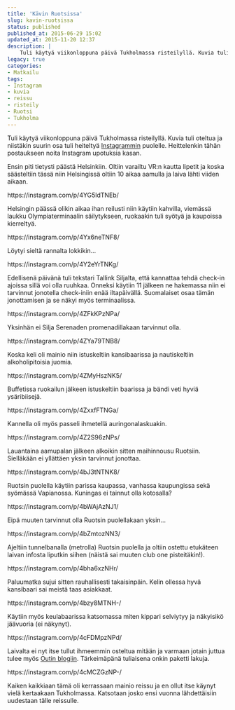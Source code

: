 ```yaml
---
title: 'Kävin Ruotsissa'
slug: kavin-ruotsissa
status: published
published_at: 2015-06-29 15:02
updated_at: 2015-11-20 12:37
description: |
    Tuli käytyä viikonloppuna päivä Tukholmassa risteilyllä. Kuvia tuli oteltua ja niistäkin suurin osa tuli heiteltyä Instagrammin puolelle. Heittelenkin tähän postaukseen noita Instagram upotuksia kasan. Ensin piti tietysti päästä Helsinkiin. Oltiin varailtu VR:n kautta lipetit ja koska säästeltiin tässä niin Helsingissä oltiin 10 aikaa aamulla ja laiva lähti viiden aikaan. https://instagram.com/p/4YG5ldTNEb/ Helsingin päässä olikin aikaa ihan… Jatka lukemista Kävin Ruotsissa
legacy: true
categories:
- Matkailu
tags:
- Instagram
- kuvia
- reissu
- risteily
- Ruotsi
- Tukholma
---
```


<p>Tuli käytyä viikonloppuna päivä Tukholmassa risteilyllä. Kuvia tuli oteltua ja niistäkin suurin osa tuli heiteltyä <a href="https://instagram.com/markok/" target="_blank">Instagrammin</a> puolelle. Heittelenkin tähän postaukseen noita Instagram upotuksia kasan.</p>
<p>Ensin piti tietysti päästä Helsinkiin. Oltiin varailtu VR:n kautta lipetit ja koska säästeltiin tässä niin Helsingissä oltiin 10 aikaa aamulla ja laiva lähti viiden aikaan.</p>
<p>https://instagram.com/p/4YG5ldTNEb/</p>
<p>Helsingin päässä olikin aikaa ihan reilusti niin käytiin kahvilla, viemässä laukku Olympiaterminaalin säilytykseen, ruokaakin tuli syötyä ja kaupoissa kierreltyä.</p>
<p>https://instagram.com/p/4Yx6neTNF8/</p>
<p>Löytyi sieltä rannalta lokkikin&#8230;</p>
<p>https://instagram.com/p/4Y2eYrTNKg/</p>
<p>Edellisenä päivänä tuli tekstari Tallink Siljalta, että kannattaa tehdä check-in ajoissa sillä voi olla ruuhkaa. Onneksi käytiin 11 jälkeen ne hakemassa niin ei tarvinnut jonotella check-iniin enää iltapäivällä. Suomalaiset osaa tämän jonottamisen ja se näkyi myös terminaalissa.</p>
<p>https://instagram.com/p/4ZFkKPzNPa/</p>
<p>Yksinhän ei Silja Serenaden promenadillakaan tarvinnut olla.</p>
<p>https://instagram.com/p/4ZYa79TNB8/</p>
<p>Koska keli oli mainio niin istuskeltiin kansibaarissa ja nautiskeltiin alkoholipitoisia juomia.</p>
<p>https://instagram.com/p/4ZMyHszNK5/</p>
<p>Buffetissa ruokailun jälkeen istuskeltiin baarissa ja bändi veti hyviä ysäribiisejä.</p>
<p>https://instagram.com/p/4ZxxfFTNGa/</p>
<p>Kannella oli myös passeli ihmetellä auringonalaskuakin.</p>
<p>https://instagram.com/p/4Z2S96zNPs/</p>
<p>Lauantaina aamupalan jälkeen alkoikin sitten maihinnousu Ruotsiin. Sielläkään ei yllättäen yksin tarvinnut jonottaa.</p>
<p>https://instagram.com/p/4bJ3tNTNK8/</p>
<p>Ruotsin puolella käytiin parissa kaupassa, vanhassa kaupungissa sekä syömässä Vapianossa. Kuningas ei tainnut olla kotosalla?</p>
<p>https://instagram.com/p/4bWAjAzNJ1/</p>
<p>Eipä muuten tarvinnut olla Ruotsin puolellakaan yksin&#8230;</p>
<p>https://instagram.com/p/4bZmtozNN3/</p>
<p>Ajeltiin tunnelbanalla (metrolla) Ruotsin puolella ja oltiin ostettu etukäteen laivan infosta liputkin siihen (näistä sai muuten club one pisteitäkin!).</p>
<p>https://instagram.com/p/4bha6xzNHr/</p>
<p>Paluumatka sujui sitten rauhallisesti takaisinpäin. Kelin ollessa hyvä kansibaari sai meistä taas asiakkaat.</p>
<p>https://instagram.com/p/4bzy8MTNH-/</p>
<p>Käytiin myös keulabaarissa katsomassa miten kippari selviytyy ja näkyisikö jäävuoria (ei näkynyt).</p>
<p>https://instagram.com/p/4cFDMpzNPd/</p>
<p>Laivalta ei nyt itse tullut ihmeemmin osteltua mitään ja varmaan jotain juttua tulee myös <a href="http://ice-cherry.net/" target="_blank">Outin blogiin</a>. Tärkeimäpänä tuliaisena onkin paketti lakuja.</p>
<p>https://instagram.com/p/4cMCZGzNP-/</p>
<p>Kaiken kaikkiaan tämä oli kerrassaan mainio reissu ja en ollut itse käynyt vielä kertaakaan Tukholmassa. Katsotaan josko ensi vuonna lähdettäisiin uudestaan tälle reissulle.</p>